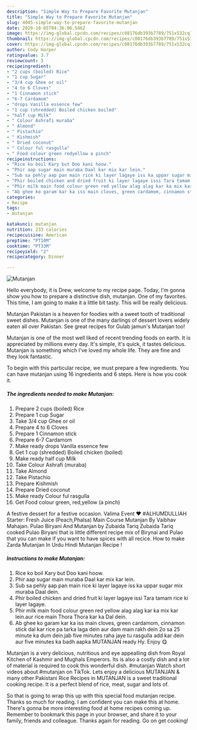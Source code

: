 ```yaml
---
description: "Simple Way to Prepare Favorite Mutanjan"
title: "Simple Way to Prepare Favorite Mutanjan"
slug: 4045-simple-way-to-prepare-favorite-mutanjan
date: 2020-10-05T04:36:06.546Z
image: https://img-global.cpcdn.com/recipes/c08176db393b7789/751x532cq70/mutanjan-recipe-main-photo.jpg
thumbnail: https://img-global.cpcdn.com/recipes/c08176db393b7789/751x532cq70/mutanjan-recipe-main-photo.jpg
cover: https://img-global.cpcdn.com/recipes/c08176db393b7789/751x532cq70/mutanjan-recipe-main-photo.jpg
author: Cody Harper
ratingvalue: 3.7
reviewcount: 3
recipeingredient:
- "2 cups (boiled) Rice"
- "1 cup Sugar"
- "3/4 cup Ghee or oil"
- "4 to 6 Cloves"
- "1 Cinnamon stick"
- "6-7 Cardamom"
- "drops Vanilla essence few"
- "1 cup (shredded) Boiled chicken boiled"
- "half cup Milk"
- " Colour Ashrafi muraba"
- " Almond"
- " Pistachio"
- " Kishmish"
- " Dried coconut"
- " Colour ful rasgulla"
- " Food colour green redyellow a pinch"
recipeinstructions:
- "Rice ko boil Kary but Doo kani hoow."
- "Phir aap sugar main muraba Daal kar mix kar lein."
- "Sub sa pehly aap pan main rice ki layer lagaye iss ka uppar sugar mix muraba Daal dein."
- "Phir boiled chicken and dried fruit ki layer lagaye issi Tara tamam rice ki layer lagaye."
- "Phir milk main food colour green red yellow alag alag kar ka mix kar lein.aur rice main Thora Thora kar ka Dal dein."
- "Ab ghee ko garam kar ka iss main cloves, green cardamom, cinnamon stick dal kar rice pa tarka laga dein aur dam main rakh dein 2o sa 25 minute ka dum dein.jab five minutes raha jaye tu rasgulla add kar dein aur five minutes ka badh aapka MUTANJAN ready Hy. Enjoy 😋"
categories:
- Recipe
tags:
- mutanjan

katakunci: mutanjan 
nutrition: 233 calories
recipecuisine: American
preptime: "PT10M"
cooktime: "PT33M"
recipeyield: "2"
recipecategory: Dinner

---
```



![Mutanjan](https://img-global.cpcdn.com/recipes/c08176db393b7789/751x532cq70/mutanjan-recipe-main-photo.jpg)

Hello everybody, it is Drew, welcome to my recipe page. Today, I'm gonna show you how to prepare a distinctive dish, mutanjan. One of my favorites. This time, I am going to make it a little bit tasty. This will be really delicious.

Mutanjan Pakistan is a heaven for foodies with a sweet tooth of traditional sweet dishes. Mutanjan is one of the many darlings of dessert lovers widely eaten all over Pakistan. See great recipes for Gulab jamun&#39;s Mutanjan too!

Mutanjan is one of the most well liked of recent trending foods on earth. It is appreciated by millions every day. It's simple, it's quick, it tastes delicious. Mutanjan is something which I've loved my whole life. They are fine and they look fantastic.


To begin with this particular recipe, we must prepare a few ingredients. You can have mutanjan using 16 ingredients and 6 steps. Here is how you cook it.

<!--inarticleads1-->

##### The ingredients needed to make Mutanjan:

1. Prepare 2 cups (boiled) Rice
1. Prepare 1 cup Sugar
1. Take 3/4 cup Ghee or oil
1. Prepare 4 to 6 Cloves
1. Prepare 1 Cinnamon stick
1. Prepare 6-7 Cardamom
1. Make ready drops Vanilla essence few
1. Get 1 cup (shredded) Boiled chicken (boiled)
1. Make ready half cup Milk
1. Take  Colour Ashrafi (muraba)
1. Take  Almond
1. Take  Pistachio
1. Prepare  Kishmish
1. Prepare  Dried coconut
1. Make ready  Colour ful rasgulla
1. Get  Food colour green, red,yellow (a pinch)


A festive dessert for a festive occasion. Valima Event ❤️ #ALHUMDULLIAH Starter: Fresh Juice (Peach,Phalsa) Main Course Mutanjan By Vaibhav Mahajan. Pulao Biryani And Mutanjan by Zubaida Tariq Zubaida Tariq cooked Pulao Biryani that is little different recipe mix of Birynai and Pulao that you can make if you want to have spices with all recice. How to make Zarda Mutanjan In Urdu Hindi Mutanjan Recipe ! 

<!--inarticleads2-->

##### Instructions to make Mutanjan:

1. Rice ko boil Kary but Doo kani hoow.
1. Phir aap sugar main muraba Daal kar mix kar lein.
1. Sub sa pehly aap pan main rice ki layer lagaye iss ka uppar sugar mix muraba Daal dein.
1. Phir boiled chicken and dried fruit ki layer lagaye issi Tara tamam rice ki layer lagaye.
1. Phir milk main food colour green red yellow alag alag kar ka mix kar lein.aur rice main Thora Thora kar ka Dal dein.
1. Ab ghee ko garam kar ka iss main cloves, green cardamom, cinnamon stick dal kar rice pa tarka laga dein aur dam main rakh dein 2o sa 25 minute ka dum dein.jab five minutes raha jaye tu rasgulla add kar dein aur five minutes ka badh aapka MUTANJAN ready Hy. Enjoy 😋


Mutanjan is a very delicious, nutritious and eye appealling dish from Royal Kitchen of Kashmir and Mughals Emperors. Its is also a costly dish and a lot of material is required to cook this wonderful dish. #mutanjan Watch short videos about #mutanjan on TikTok. Lets enjoy a delicious MUTANJAN &amp; many other Pakistani Rice Recipes in MUTANJAN is a sweet traditional cooking recipe. It is a perfect blend of rice, meat, sugar and lots of. 

So that is going to wrap this up with this special food mutanjan recipe. Thanks so much for reading. I am confident you can make this at home. There's gonna be more interesting food at home recipes coming up. Remember to bookmark this page in your browser, and share it to your family, friends and colleague. Thanks again for reading. Go on get cooking!
